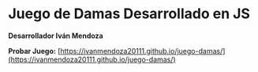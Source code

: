Juego de Damas Desarrollado en JS
=================================

**Desarrollador Iván Mendoza**

**Probar Juego:** 
[https://ivanmendoza20111.github.io/juego-damas/](https://ivanmendoza20111.github.io/juego-damas/)
